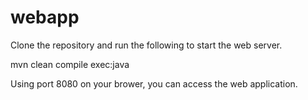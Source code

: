 # webapp

Clone the repository and run the following to start the web server.

mvn clean compile exec:java

Using port 8080 on your brower, you can access the web application.
